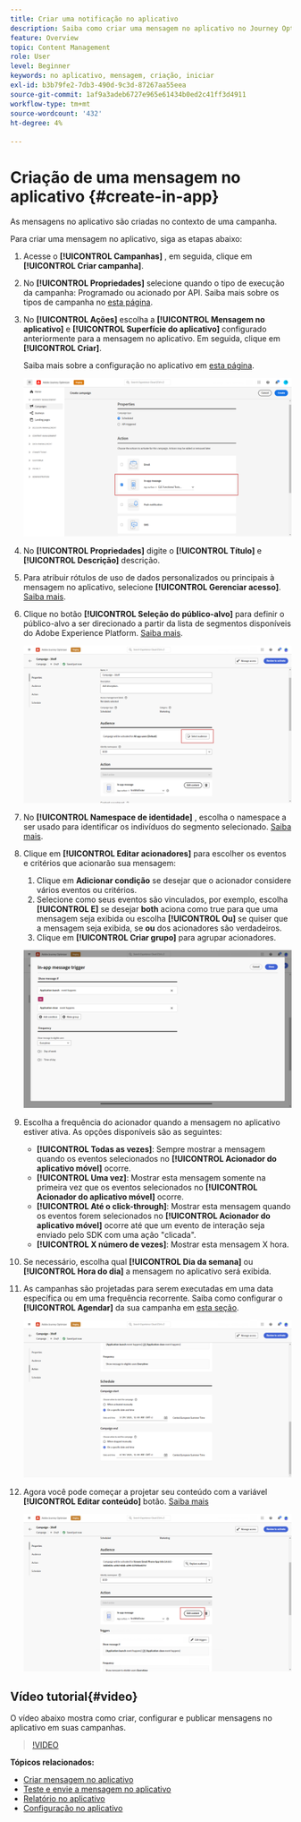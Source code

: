 ```yaml
---
title: Criar uma notificação no aplicativo
description: Saiba como criar uma mensagem no aplicativo no Journey Optimizer
feature: Overview
topic: Content Management
role: User
level: Beginner
keywords: no aplicativo, mensagem, criação, iniciar
exl-id: b3b79fe2-7db3-490d-9c3d-87267aa55eea
source-git-commit: 1af9a3adeb6727e965e61434b0ed2c41ff3d4911
workflow-type: tm+mt
source-wordcount: '432'
ht-degree: 4%

---
```


# Criação de uma mensagem no aplicativo {#create-in-app}

As mensagens no aplicativo são criadas no contexto de uma campanha.

Para criar uma mensagem no aplicativo, siga as etapas abaixo:

1. Acesse o **[!UICONTROL Campanhas]** , em seguida, clique em **[!UICONTROL Criar campanha]**.

1. No **[!UICONTROL Propriedades]** selecione quando o tipo de execução da campanha: Programado ou acionado por API. Saiba mais sobre os tipos de campanha no [esta página](../campaigns/create-campaign.md#campaigntype).

1. No **[!UICONTROL Ações]** escolha a **[!UICONTROL Mensagem no aplicativo]** e **[!UICONTROL Superfície do aplicativo]** configurado anteriormente para a mensagem no aplicativo. Em seguida, clique em **[!UICONTROL Criar]**.

   Saiba mais sobre a configuração no aplicativo em [esta página](inapp-configuration.md).

   ![](assets/in_app_create_1.png)

1. No **[!UICONTROL Propriedades]** digite o **[!UICONTROL Título]** e **[!UICONTROL Descrição]** descrição.

1. Para atribuir rótulos de uso de dados personalizados ou principais à mensagem no aplicativo, selecione **[!UICONTROL Gerenciar acesso]**. [Saiba mais](../administration/object-based-access.md).

1. Clique no botão **[!UICONTROL Seleção do público-alvo]** para definir o público-alvo a ser direcionado a partir da lista de segmentos disponíveis do Adobe Experience Platform. [Saiba mais](../segment/about-segments.md).

   ![](assets/in_app_create_2.png)

1. No **[!UICONTROL Namespace de identidade]** , escolha o namespace a ser usado para identificar os indivíduos do segmento selecionado. [Saiba mais](../event/about-creating.md#select-the-namespace).

1. Clique em **[!UICONTROL Editar acionadores]** para escolher os eventos e critérios que acionarão sua mensagem:

   1. Clique em **Adicionar condição** se desejar que o acionador considere vários eventos ou critérios.
   1. Selecione como seus eventos são vinculados, por exemplo, escolha **[!UICONTROL E]** se desejar **both** aciona como true para que uma mensagem seja exibida ou escolha **[!UICONTROL Ou]** se quiser que a mensagem seja exibida, se **ou** dos acionadores são verdadeiros.
   1. Clique em **[!UICONTROL Criar grupo]** para agrupar acionadores.

   ![](assets/in_app_create_3.png)

1. Escolha a frequência do acionador quando a mensagem no aplicativo estiver ativa. As opções disponíveis são as seguintes:

   * **[!UICONTROL Todas as vezes]**: Sempre mostrar a mensagem quando os eventos selecionados no **[!UICONTROL Acionador do aplicativo móvel]** ocorre.
   * **[!UICONTROL Uma vez]**: Mostrar esta mensagem somente na primeira vez que os eventos selecionados no **[!UICONTROL Acionador do aplicativo móvel]** ocorre.
   * **[!UICONTROL Até o click-through]**: Mostrar esta mensagem quando os eventos forem selecionados no **[!UICONTROL Acionador do aplicativo móvel]** ocorre até que um evento de interação seja enviado pelo SDK com uma ação &quot;clicada&quot;.
   * **[!UICONTROL X número de vezes]**: Mostrar esta mensagem X hora.

1. Se necessário, escolha qual **[!UICONTROL Dia da semana]** ou **[!UICONTROL Hora do dia]** a mensagem no aplicativo será exibida.

1. As campanhas são projetadas para serem executadas em uma data específica ou em uma frequência recorrente. Saiba como configurar o **[!UICONTROL Agendar]** da sua campanha em [esta seção](../campaigns/create-campaign.md#schedule).

   ![](assets/in-app-schedule.png)

1. Agora você pode começar a projetar seu conteúdo com a variável **[!UICONTROL Editar conteúdo]** botão. [Saiba mais](design-in-app.md)

   ![](assets/in_app_create_4.png)


## Vídeo tutorial{#video}

O vídeo abaixo mostra como criar, configurar e publicar mensagens no aplicativo em suas campanhas.

>[!VIDEO](https://video.tv.adobe.com/v/3410430?quality=12&learn=on)


**Tópicos relacionados:**

* [Criar mensagem no aplicativo](design-in-app.md)
* [Teste e envie a mensagem no aplicativo](send-in-app.md)
* [Relatório no aplicativo](../reports/campaign-global-report.md#inapp-report)
* [Configuração no aplicativo](inapp-configuration.md)